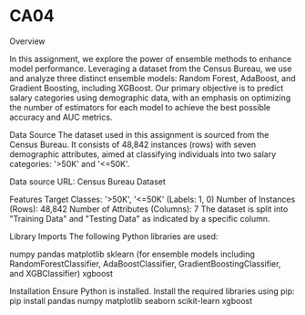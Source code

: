 # CA04
Overview

In this assignment, we explore the power of ensemble methods to enhance model performance. Leveraging a dataset from the Census Bureau, we use and analyze three distinct ensemble models: Random Forest, AdaBoost, and Gradient Boosting, including XGBoost. Our primary objective is to predict salary categories using demographic data, with an emphasis on optimizing the number of estimators for each model to achieve the best possible accuracy and AUC metrics.

Data Source
The dataset used in this assignment is sourced from the Census Bureau. It consists of 48,842 instances (rows) with seven demographic attributes, aimed at classifying individuals into two salary categories: '>50K' and '<=50K'.

Data source URL: Census Bureau Dataset

Features
Target Classes: '>50K', '<=50K' (Labels: 1, 0)
Number of Instances (Rows): 48,842
Number of Attributes (Columns): 7
The dataset is split into "Training Data" and "Testing Data" as indicated by a specific column.

Library Imports
The following Python libraries are used:

numpy
pandas
matplotlib
sklearn (for ensemble models including RandomForestClassifier, AdaBoostClassifier, GradientBoostingClassifier, and XGBClassifier)
xgboost

Installation
Ensure Python is installed. Install the required libraries using pip:
pip install pandas numpy matplotlib seaborn scikit-learn xgboost
